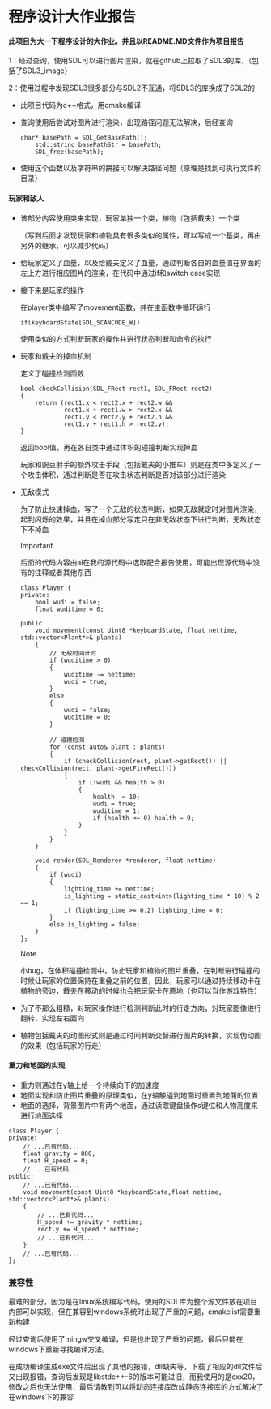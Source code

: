 # 程序设计大作业报告

#### 此项目为大一下程序设计的大作业。并且以README.MD文件作为项目报告

1：经过查询，使用SDL可以进行图片渲染，就在github上拉取了SDL3的库，（包括了SDL3_image）

2：使用过程中发现SDL3很多部分与SDL2不互通，将SDL3的库换成了SDL2的

- 此项目代码为c++格式，用cmake编译

- 查询使用后尝试对图片进行渲染，出现路径问题无法解决，后经查询

  ```
  char* basePath = SDL_GetBasePath();
      std::string basePathStr = basePath;
      SDL_free(basePath);
  ```

- 使用这个函数以及字符串的拼接可以解决路径问题（原理是找到可执行文件的目录）

#### 玩家和敌人

- 该部分内容使用类来实现，玩家单独一个类，植物（包括戴夫）一个类

  （写到后面才发现玩家和植物具有很多类似的属性，可以写成一个基类，再由另外的继承，可以减少代码）

- 给玩家定义了血量，以及给戴夫定义了血量，通过判断各自的血量值在界面的左上方进行相应图片的渲染，在代码中通过if和switch case实现

- 接下来是玩家的操作

  在player类中编写了movement函数，并在主函数中循环运行

  ```
  if(keyboardState[SDL_SCANCODE_W])
  ```

  使用类似的方式判断玩家的操作并进行状态判断和命令的执行

- 玩家和戴夫的掉血机制

  定义了碰撞检测函数

  ```
  bool checkCollision(SDL_FRect rect1, SDL_FRect rect2)
  {
      return (rect1.x < rect2.x + rect2.w &&
              rect1.x + rect1.w > rect2.x &&
              rect1.y < rect2.y + rect2.h &&
              rect1.y + rect1.h > rect2.y);
  }
  ```

  返回bool值，再在各自类中通过体积的碰撞判断实现掉血

  玩家和豌豆射手的额外攻击手段（包括戴夫的小推车）则是在类中多定义了一个攻击体积，通过判断是否在攻击状态判断是否对该部分进行渲染

- 无敌模式

  为了防止快速掉血，写了一个无敌的状态判断，如果无敌就定时对图片渲染，起到闪烁的效果，并且在掉血部分写定只在非无敌状态下进行判断，无敌状态下不掉血

  > [!IMPORTANT]
  >
  > 后面的代码内容由ai在我的源代码中选取配合报告使用，可能出现源代码中没有的注释或者其他东西

  ```
  class Player {
  private:
      bool wudi = false;
      float wuditime = 0;
  
  public:
      void movement(const Uint8 *keyboardState, float nettime, std::vector<Plant*>& plants)
      {
          // 无敌时间计时
          if (wuditime > 0)
          {
              wuditime -= nettime;
              wudi = true;
          }
          else
          {
              wudi = false;
              wuditime = 0;
          }
  
          // 碰撞检测
          for (const auto& plant : plants)
          {
              if (checkCollision(rect, plant->getRect()) || checkCollision(rect, plant->getFireRect()))
              {
                  if (!wudi && health > 0)
                  {
                      health -= 10;
                      wudi = true;
                      wuditime = 1;
                      if (health <= 0) health = 0;
                  }
              }
          }
      }
  
      void render(SDL_Renderer *renderer, float nettime)
      {
          if (wudi)
          {
              lighting_time += nettime;
              is_lighting = static_cast<int>(lighting_time * 10) % 2 == 1;
              if (lighting_time >= 0.2) lighting_time = 0;
          }
          else is_lighting = false;
      }
  };
  ```

  

  > [!NOTE]
  >
  > 小bug，在体积碰撞检测中，防止玩家和植物的图片重叠，在判断进行碰撞的时候让玩家的位置保持在重叠之前的位置，因此，玩家可以通过持续移动卡在植物的旁边，戴夫在移动的时候也会把玩家卡在原地（也可以当作游戏特性）

- 为了不那么粗糙，对玩家操作进行检测判断此时的行走方向，对玩家图像进行翻转，实现左右面向

- 植物包括戴夫的动图形式则是通过时间判断交替进行图片的转换，实现伪动图的效果（包括玩家的行走）

#### 重力和地面的实现

- 重力则通过在y轴上给一个持续向下的加速度
- 地面实现和防止图片重叠的原理类似，在y轴触碰到地面时重置到地面的位置
- 地面的选择，背景图片中有两个地面，通过读取键盘操作s键位和人物高度来进行地面选择

```
class Player {
private:
    // ...已有代码...
    float gravity = 800;
    float H_speed = 0;
    // ...已有代码...
public:
    // ...已有代码...
    void movement(const Uint8 *keyboardState,float nettime, std::vector<Plant*>& plants)
    {
        // ...已有代码...
        H_speed += gravity * nettime;
        rect.y += H_speed * nettime;
        // ...已有代码...
    }
    // ...已有代码...
};
```

### 兼容性

最难的部分，因为是在linux系统编写代码，使用的SDL库为整个源文件放在项目内部可以实现，但在兼容到windows系统时出现了严重的问题，cmakelist需要重新构建

经过查询后使用了mingw交叉编译，但是也出现了严重的问题，最后只能在windows下重新寻找编译方法。

在成功编译生成exe文件后出现了其他的报错，dll缺失等，下载了相应的dll文件后又出现报错，查询后发现是libstdc++-6的版本可能过旧，而我使用的是cxx20，修改之后也无法使用，最后请教到可以将动态连接库改成静态连接库的方式解决了在windows下的兼容